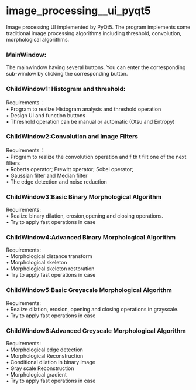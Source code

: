 # image_processing__ui_pyqt5  
Image processing UI implemented by PyQt5. The program implements some traditional image processing algorithms including threshold, convolution, morphological algorithms.

### MainWindow:
The mainwindow having several buttons. You can enter the corresponding sub-window by clicking the corresponding button.

### ChildWindow1: Histogram and threshold:  
Requirements：  
  • Program to realize Histogram analysis and threshold operation  
  • Design UI and function buttons  
  • Threshold operation can be manual or automatic (Otsu and Entropy)  

### ChildWindow2:Convolution and Image Filters  
Requirements：  
   • Program to realize the convolution operation and f th t filt one of the next filters  
   • Roberts operator; Prewitt operator; Sobel operator;  
   • Gaussian filter and Median filter  
   • The edge detection and noise reduction  
    
### ChildWindow3:Basic Binary Morphological Algorithm  
Requirements:  
    • Realize binary dilation, erosion,opening and closing operations.  
    • Try to apply fast operations in case  
    
### ChildWindow4:Advanced Binary Morphological Algorithm  
Requirements:  
    • Morphological distance transform  
    • Morphological skeleton  
    • Morphological skeleton restoration  
    • Try to apply fast operations in case  
    
### ChildWindow5:Basic Greyscale Morphological Algorithm  
Requirements:  
    • Realize dilation, erosion, opening and closing operations in grayscale.  
    • Try to apply fast operations in case  
    
### ChildWindow6:Advanced Greyscale Morphological Algorithm  
Requirements:  
    • Morphological edge detection  
    • Morphological Reconstruction  
    • Conditional dilation in binary image  
    • Gray scale Reconstruction  
    • Morphological gradient  
    • Try to apply fast operations in case  
